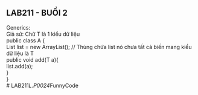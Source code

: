 ## LAB211 - BUỔI 2 <br>
Generics:<br>
Giả sử: Chữ T là 1 kiểu dữ liệu<br>
public class A<E>      {<br>
    List<E> list = new ArrayList(); // Thùng chứa list nó chưa tất cả biến mang kiểu dữ liệu là T<br>
    public void add(T a){<br>
        list.add(a);<br>
    }<br>
}<br>
#   L A B 2 1 1 _ L . P 0 0 2 4 _ F u n n y C o d e <br>
 
 
